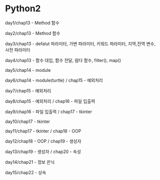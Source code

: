 # Python2

day1/chap13 - Method 함수

day2/chap13 - Method 함수

day3/chap13 - defalut 파라미터, 가변 파라미터, 키워드 파라미터, 지역,전역 변수, 사전 파라미터

day4/chap13 - 함수 대입, 함수 전달, 람다 함수, filter(), map()

day5/chap14 - module

day6/chap14 - module(turtle) / chap15 - 예외처리

day7/chap15 - 예외처리

day8/chap15 - 예외처리 / chap16 - 파일 입출력

day9/chap16 - 파일 입출력 / chap17 - tkinter

day10/chap17 - tkinter

day11/chap17 - tkinter / chap18 - OOP

day12/chap18 - OOP / chap19 - 생성자

day13/chap19 - 생성자 / chap20 - 속성

day14/chap21 - 정보 은닉

day15/chap22 - 상속


